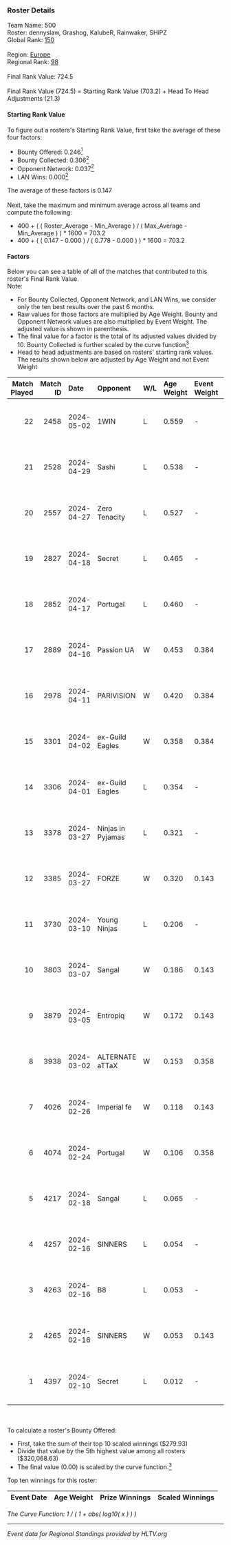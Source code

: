 ### Roster Details<br />
Team Name: 500<br />
Roster: dennyslaw, Grashog, KalubeR, Rainwaker, SHiPZ<br />
Global Rank: [150](../../standings_global_2024_08_06.md)<br />
<br />
Region: [Europe]( ../../standings_europe_2024_08_06.md)<br />
Regional Rank: [98]( ../../standings_europe_2024_08_06.md)<br />
<br />
Final Rank Value:  724.5<br />
<br />
Final Rank Value (724.5) = Starting Rank Value (703.2) + Head To Head Adjustments (21.3)<br />

#### Starting Rank Value<br />
To figure out a rosters's Starting Rank Value, first take the average of these four factors:<br />
- Bounty Offered: 0.246[<sup>1</sup>](#table2)
- Bounty Collected: 0.306[<sup>2</sup>](#table1)
- Opponent Network: 0.037[<sup>2</sup>](#table1)
- LAN Wins: 0.000[<sup>2</sup>](#table1)

The average of these factors is 0.147<br />
<br />
Next, take the maximum and minimum average across all teams and compute the following:<br />
- 400 + ( ( Roster_Average - Min_Average ) / ( Max_Average - Min_Average ) ) * 1600 = 703.2
- 400 + ( ( 0.147 - 0.000 ) / ( 0.778 - 0.000 ) ) * 1600 = 703.2


#### Factors<br />
Below you can see a table of all of the matches that contributed to this roster's Final Rank Value.<br />
Note:<br />

- For Bounty Collected, Opponent Network, and LAN Wins, we consider only the ten best results over the past 6 months.
- Raw values for those factors are multiplied by Age Weight. Bounty and Opponent Network values are also multiplied by Event Weight. The adjusted value is shown in parenthesis.
- The final value for a factor is the total of its adjusted values divided by 10. Bounty Collected is further scaled by the curve function[<sup>3</sup>](#curveFunction)
- Head to head adjustments are based on rosters' starting rank values. The results shown below are adjusted by Age Weight and not Event Weight
<span id="table1"></span><br />


| Match Played | Match ID | Date       | Opponent          | W/L | Age Weight | Event Weight | Bounty Collected | Opponent Network | LAN Wins  | H2H Adj. | Roster                                        |
| -: | -: | :- | :- | :- | :- | :- | :- | :- | :- | -: | :- |
|           22 |     2458 | 2024-05-02 | 1WIN              | L   | 0.559      | -            | -                | -                | -         |    -4.00 | dennyslaw, Grashog, KalubeR, Rainwaker, SHiPZ |
|           21 |     2528 | 2024-04-29 | Sashi             | L   | 0.538      | -            | -                | -                | -         |    -1.29 | dennyslaw, Grashog, Rainwaker, REDSTAR, SHiPZ |
|           20 |     2557 | 2024-04-27 | Zero Tenacity     | L   | 0.527      | -            | -                | -                | -         |    -2.26 | dennyslaw, Grashog, Rainwaker, REDSTAR, SHiPZ |
|           19 |     2827 | 2024-04-18 | Secret            | L   | 0.465      | -            | -                | -                | -         |   -10.97 | dennyslaw, Grashog, Rainwaker, REDSTAR, SHiPZ |
|           18 |     2852 | 2024-04-17 | Portugal          | L   | 0.460      | -            | -                | -                | -         |    -8.46 | dennyslaw, Grashog, Rainwaker, REDSTAR, SHiPZ |
|           17 |     2889 | 2024-04-16 | Passion UA        | W   | 0.453      | 0.384        | 0.173 (0.030)    | 1.000 (0.174)    | 0 (0.000) |    12.16 | dennyslaw, Grashog, Rainwaker, REDSTAR, SHiPZ |
|           16 |     2978 | 2024-04-11 | PARIVISION        | W   | 0.420      | 0.384        | 0.049 (0.008)    | 0.590 (0.095)    | 0 (0.000) |    11.91 | dennyslaw, Grashog, Rainwaker, REDSTAR, SHiPZ |
|           15 |     3301 | 2024-04-02 | ex-Guild Eagles   | W   | 0.358      | 0.384        | 0.007 (0.001)    | 0.207 (0.028)    | 0 (0.000) |     7.05 | dennyslaw, Grashog, Rainwaker, REDSTAR, SHiPZ |
|           14 |     3306 | 2024-04-01 | ex-Guild Eagles   | L   | 0.354      | -            | -                | -                | -         |    -4.25 | dennyslaw, Grashog, Rainwaker, REDSTAR, SHiPZ |
|           13 |     3378 | 2024-03-27 | Ninjas in Pyjamas | L   | 0.321      | -            | -                | -                | -         |    -0.05 | dennyslaw, Grashog, Rainwaker, REDSTAR, SHiPZ |
|           12 |     3385 | 2024-03-27 | FORZE             | W   | 0.320      | 0.143        | 0.057 (0.003)    | 0.163 (0.007)    | 0 (0.000) |     7.66 | dennyslaw, Grashog, Rainwaker, REDSTAR, SHiPZ |
|           11 |     3730 | 2024-03-10 | Young Ninjas      | L   | 0.206      | -            | -                | -                | -         |    -2.82 | dennyslaw, Grashog, Rainwaker, REDSTAR, SHiPZ |
|           10 |     3803 | 2024-03-07 | Sangal            | W   | 0.186      | 0.143        | 0.288 (0.008)    | 0.858 (0.023)    | 0 (0.000) |     5.46 | dennyslaw, Grashog, Rainwaker, REDSTAR, SHiPZ |
|            9 |     3879 | 2024-03-05 | Entropiq          | W   | 0.172      | 0.143        | 0.000 (0.000)    | 0.034 (0.001)    | 0 (0.000) |     1.58 | dennyslaw, Grashog, Rainwaker, REDSTAR, SHiPZ |
|            8 |     3938 | 2024-03-02 | ALTERNATE aTTaX   | W   | 0.153      | 0.358        | 0.031 (0.002)    | 0.537 (0.029)    | 0 (0.000) |     3.97 | dennyslaw, Grashog, Rainwaker, REDSTAR, SHiPZ |
|            7 |     4026 | 2024-02-26 | Imperial fe       | W   | 0.118      | 0.143        | 0.128 (0.002)    | 0.287 (0.005)    | 0 (0.000) |     3.22 | dennyslaw, Grashog, Rainwaker, REDSTAR, SHiPZ |
|            6 |     4074 | 2024-02-24 | Portugal          | W   | 0.106      | 0.358        | 0.003 (0.000)    | 0.115 (0.004)    | 0 (0.000) |     1.57 | dennyslaw, Grashog, Rainwaker, REDSTAR, SHiPZ |
|            5 |     4217 | 2024-02-18 | Sangal            | L   | 0.065      | -            | -                | -                | -         |    -0.13 | dennyslaw, Patrick, Rainwaker, REDSTAR, SHiPZ |
|            4 |     4257 | 2024-02-16 | SINNERS           | L   | 0.054      | -            | -                | -                | -         |    -0.13 | dennyslaw, Patrick, Rainwaker, REDSTAR, SHiPZ |
|            3 |     4263 | 2024-02-16 | B8                | L   | 0.053      | -            | -                | -                | -         |    -0.18 | dennyslaw, Patrick, Rainwaker, REDSTAR, SHiPZ |
|            2 |     4265 | 2024-02-16 | SINNERS           | W   | 0.053      | 0.143        | 0.037 (0.000)    | 0.800 (0.006)    | 0 (0.000) |     1.53 | dennyslaw, Patrick, Rainwaker, REDSTAR, SHiPZ |
|            1 |     4397 | 2024-02-10 | Secret            | L   | 0.012      | -            | -                | -                | -         |    -0.27 | dennyslaw, Patrick, Rainwaker, REDSTAR, SHiPZ |

<br />
<span id="table2"></span><br />
To calculate a roster's Bounty Offered:<br />

- First, take the sum of their top 10 scaled winnings ($279.93)
- Divide that value by the 5th highest value among all rosters ($320,068.63)
- The final value (0.00) is scaled by the curve function.[<sup>3</sup>](#curveFunction)

Top ten winnings for this roster:<br />

| Event Date | Age Weight | Prize Winnings | Scaled Winnings |
| :- | -: | :- | :- |


<span id="curveFunction"></span>_The Curve Function: 1 / ( 1 + abs( log10( x ) ) )_<br />

---
_Event data for Regional Standings provided by HLTV.org_<br />
